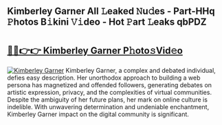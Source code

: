 ## Kimberley Garner All 𝙻eaked 𝙽u𝚍es - Part-HHq 𝙿hotos B𝚒kini 𝚅𝚒deo - Hot 𝙿art 𝙻eaks qbPDZ

# <h2><a href="http://ld3xjh5.urlbe.top/?page=Kimberley+Garner">🔗🔗👉👉 Kimberley Garner P𝚑oto𝚜Vid𝚎o</a></h2>

[![Kimberley Garner](https://i.imgur.com/eBuTRDB.gif)](http://ld3xjh5.urlbe.top/?page=Kimberley+Garner)
Kimberley Garner, a complex and debated individual, defies easy description. Her unorthodox approach to building a web persona has magnetized and offended followers, generating debates on artistic expression, privacy, and the complexities of virtual communities. Despite the ambiguity of her future plans, her mark on online culture is indelible. With unwavering determination and undeniable enchantment, Kimberley Garner impact on the digital community is significant.
